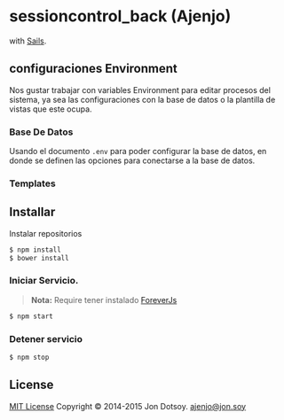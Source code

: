 # sessioncontrol_back (Ajenjo)

with [Sails](http://sailsjs.org).

## configuraciones Environment

Nos gustar trabajar con variables Environment para editar procesos del sistema, ya sea las configuraciones con la base de datos o la plantilla de vistas que este ocupa.

### Base De Datos

Usando el documento `.env` para poder configurar la base de datos, en donde se definen las opciones para conectarse a la base de datos.

### Templates


## Installar

Instalar repositorios

```bash
$ npm install
$ bower install
```

### Iniciar Servicio.

> **Nota:** Require tener instalado [ForeverJs](https://github.com/foreverjs/forever)

```bash
$ npm start
```


### Detener servicio

```bash
$ npm stop
```


## License

[MIT License](http://ajenjo.mit-license.org/) Copyright © 2014-2015 Jon Dotsoy. <ajenjo@jon.soy>
